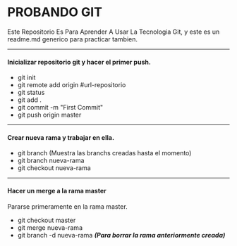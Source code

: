 # PROBANDO GIT 
Este Repositorio Es Para Aprender A Usar La Tecnologia Git, y este es un readme.md generico para practicar tambien.

------------


#### Inicializar repositorio git y hacer el primer push.

- git init
- git remote add origin #url-repositorio
- git status
- git add .
- git commit -m "First Commit"
- git push origin master

------------


#### Crear nueva rama y trabajar en ella.

- git branch (Muestra las branchs creadas hasta el momento)
- git branch nueva-rama
- git checkout nueva-rama

------------


#### Hacer un merge a la rama master
Pararse primeramente en la rama master.
- git checkout master
- git merge nueva-rama
- git branch -d nueva-rama ***(Para borrar la rama anteriormente creada)***



